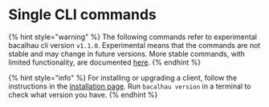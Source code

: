 # Single CLI commands

{% hint style="warning" %}
The following commands refer to experimental bacalhau cli version `v1.1.0`. Experimental means that the commands are not stable and may change in future versions. More stable commands, with limited functionality, are documented [here](https://github.com/bacalhau-project/docs/blob/main/all-flags/README.md).
{% endhint %}

{% hint style="info" %}
For installing or upgrading a client, follow the instructions in the [installation page](https://docs.bacalhau.org/getting-started/installation). Run `bacalhau version` in a terminal to check what version you have.
{% endhint %}
